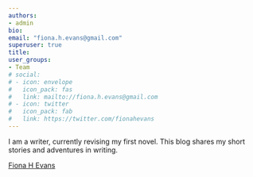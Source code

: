 ```yaml
---
authors:
- admin
bio: 
email: "fiona.h.evans@gmail.com"
superuser: true
title: 
user_groups:
- Team
# social:
# - icon: envelope
#   icon_pack: fas
#   link: mailto://fiona.h.evans@gmail.com
# - icon: twitter
#   icon_pack: fab
#   link: https://twitter.com/fionahevans
---
```



I am a writer, currently revising my first novel. This blog shares my short stories and adventures in writing. 

<i class="fab fa-twitter" style="color:#2d8aa9"></i><a href="https://twitter.com/FionaHEvans">
Fiona H Evans</a>


 



